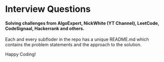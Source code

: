 # Interview Questions
#### Solving challenges from AlgoExpert, NickWhite (YT Channel), LeetCode, CodeSignaal, Hackerrank and others.
Each and every subfloder in the repo has a unique README.md which contains the problem statements and the approach to the solution.

Happy Coding!
